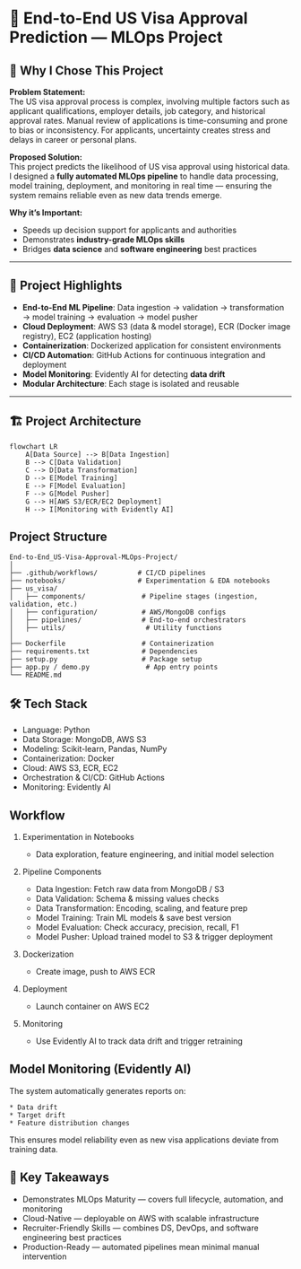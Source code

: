 # 🛂 End-to-End US Visa Approval Prediction — MLOps Project

## 📌 Why I Chose This Project

**Problem Statement:**  
The US visa approval process is complex, involving multiple factors such as applicant qualifications, employer details, job category, and historical approval rates. Manual review of applications is time-consuming and prone to bias or inconsistency. For applicants, uncertainty creates stress and delays in career or personal plans.

**Proposed Solution:**  
This project predicts the likelihood of US visa approval using historical data. I designed a **fully automated MLOps pipeline** to handle data processing, model training, deployment, and monitoring in real time — ensuring the system remains reliable even as new data trends emerge.

**Why it’s Important:**  
- Speeds up decision support for applicants and authorities  
- Demonstrates **industry-grade MLOps skills**  
- Bridges **data science** and **software engineering** best practices

---

## 🚀 Project Highlights

- **End-to-End ML Pipeline**: Data ingestion → validation → transformation → model training → evaluation → model pusher
- **Cloud Deployment**: AWS S3 (data & model storage), ECR (Docker image registry), EC2 (application hosting)
- **Containerization**: Dockerized application for consistent environments
- **CI/CD Automation**: GitHub Actions for continuous integration and deployment
- **Model Monitoring**: Evidently AI for detecting **data drift**
- **Modular Architecture**: Each stage is isolated and reusable

---

## 🏗 Project Architecture

```mermaid
flowchart LR
    A[Data Source] --> B[Data Ingestion]
    B --> C[Data Validation]
    C --> D[Data Transformation]
    D --> E[Model Training]
    E --> F[Model Evaluation]
    F --> G[Model Pusher]
    G --> H[AWS S3/ECR/EC2 Deployment]
    H --> I[Monitoring with Evidently AI]
```

## Project Structure
```
End-to-End_US-Visa-Approval-MLOps-Project/
│
├── .github/workflows/          # CI/CD pipelines
├── notebooks/                  # Experimentation & EDA notebooks
├── us_visa/
│   ├── components/              # Pipeline stages (ingestion, validation, etc.)
│   ├── configuration/           # AWS/MongoDB configs
│   ├── pipelines/               # End-to-end orchestrators
│   ├── utils/                    # Utility functions
│
├── Dockerfile                   # Containerization
├── requirements.txt             # Dependencies
├── setup.py                     # Package setup
├── app.py / demo.py              # App entry points
└── README.md
```

## 🛠 Tech Stack
* Language: Python
* Data Storage: MongoDB, AWS S3
* Modeling: Scikit-learn, Pandas, NumPy
* Containerization: Docker
* Cloud: AWS S3, ECR, EC2
* Orchestration & CI/CD: GitHub Actions
* Monitoring: Evidently AI

## Workflow

1. Experimentation in Notebooks
    * Data exploration, feature engineering, and initial model selection

2. Pipeline Components

    * Data Ingestion: Fetch raw data from MongoDB / S3
    * Data Validation: Schema & missing values checks
    * Data Transformation: Encoding, scaling, and feature prep
    * Model Training: Train ML models & save best version
    * Model Evaluation: Check accuracy, precision, recall, F1
    * Model Pusher: Upload trained model to S3 & trigger deployment

3. Dockerization
    * Create image, push to AWS ECR

4. Deployment
    * Launch container on AWS EC2

5. Monitoring
    * Use Evidently AI to track data drift and trigger retraining

## Model Monitoring (Evidently AI)

The system automatically generates reports on:

    * Data drift
    * Target drift
    * Feature distribution changes

This ensures model reliability even as new visa applications deviate from training data.


## 🎯 Key Takeaways
* Demonstrates MLOps Maturity — covers full lifecycle, automation, and monitoring
* Cloud-Native — deployable on AWS with scalable infrastructure
* Recruiter-Friendly Skills — combines DS, DevOps, and software engineering best practices
* Production-Ready — automated pipelines mean minimal manual intervention

